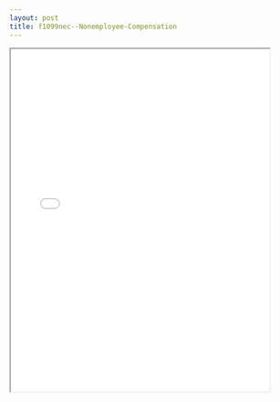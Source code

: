 ```yaml
---
layout: post
title: f1099nec--Nonemployee-Compensation
---
```


<div class="pdf-container">
<iframe src="/ea/_pdf-2-md/f1099nec--Nonemployee-Compensation.pdf" height="600" width="90%" allowFullScreen="true"></iframe>
</div>


